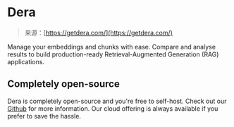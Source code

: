 <!--yml
category: 未分类
date: 2024-05-27 14:29:22
-->

# Dera

> 来源：[https://getdera.com/](https://getdera.com/)

Manage your embeddings and chunks with ease.
Compare and analyse results to build production-ready Retrieval-Augmented Generation (RAG) applications.

## Completely open-source

Dera is completely open-source and you're free to self-host. Check out our [Github](https://github.com/getdera/dera) for more information. Our cloud offering is always available if you prefer to save the hassle.